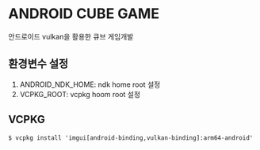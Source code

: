 # ANDROID CUBE GAME

안드로이드 vulkan을 활용한 큐브 게임개발

## 환경변수 설정

1. ANDROID_NDK_HOME: ndk home root 설정
2. VCPKG_ROOT: vcpkg hoom root 설정

## VCPKG
~~~shell
$ vcpkg install 'imgui[android-binding,vulkan-binding]:arm64-android'
~~~